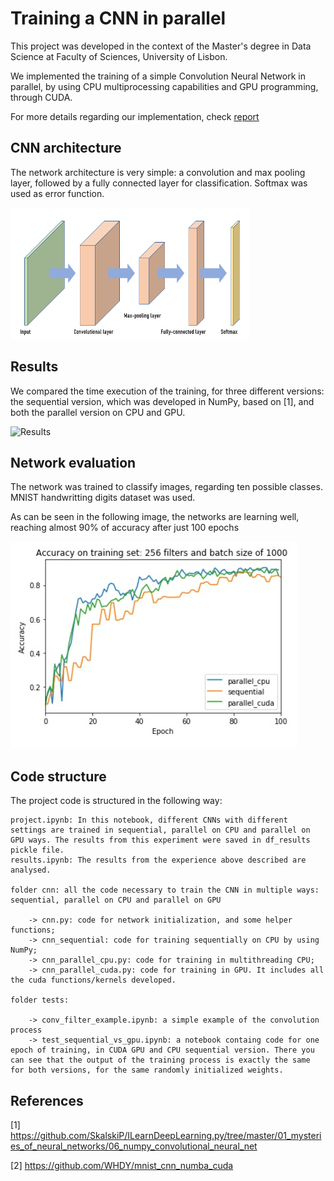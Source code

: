 # Training a CNN in parallel

This project was developed in the context of the Master's degree in Data Science at Faculty of Sciences, University of Lisbon.

We implemented the training of a simple Convolution Neural Network in parallel, by using CPU multiprocessing capabilities and GPU programming, through CUDA.

For more details regarding our implementation, check [report](report.pdf)

## CNN architecture

The network architecture is very simple: a convolution and max pooling layer, followed by a fully connected layer for classification. Softmax was used as error function.


![CNN](images/network_architecture.PNG?raw=true "cnn_architecture")


## Results

We compared the time execution of the training, for three different versions: the sequential version, which was developed in NumPy, based on [1], and both the parallel version on CPU and GPU.


![Results](images/parameters_comparison.png?raw=true "Title")

## Network evaluation

The network was trained to classify images, regarding ten possible classes. MNIST handwritting digits dataset was used.

As can be seen in the following image, the networks are learning well, reaching almost 90% of accuracy after just 100 epochs

![Results_evalution](images/model_evaluation.jpeg?raw=true "Title")

## Code structure

The project code is structured in the following way:
    
    project.ipynb: In this notebook, different CNNs with different settings are trained in sequential, parallel on CPU and parallel on GPU ways. The results from this experiment were saved in df_results pickle file.
    results.ipynb: The results from the experience above described are analysed.
    
    folder cnn: all the code necessary to train the CNN in multiple ways: sequential, parallel on CPU and parallel on GPU
        
        -> cnn.py: code for network initialization, and some helper functions;
        -> cnn_sequential: code for training sequentially on CPU by using NumPy;
        -> cnn_parallel_cpu.py: code for training in multithreading CPU;
        -> cnn_parallel_cuda.py: code for training in GPU. It includes all the cuda functions/kernels developed.
    
    folder tests:
    
        -> conv_filter_example.ipynb: a simple example of the convolution process
        -> test_sequential_vs_gpu.ipynb: a notebook containg code for one epoch of training, in CUDA GPU and CPU sequential version. There you can see that the output of the training process is exactly the same for both versions, for the same randomly initialized weights.
        
## References

[1] https://github.com/SkalskiP/ILearnDeepLearning.py/tree/master/01_mysteries_of_neural_networks/06_numpy_convolutional_neural_net

[2] https://github.com/WHDY/mnist_cnn_numba_cuda
        